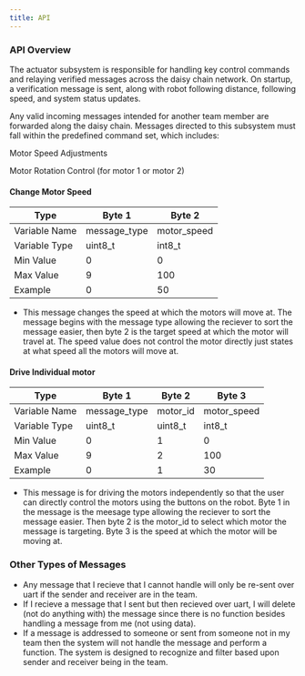 ```yaml
---
title: API
---
```

### API Overview

The actuator subsystem is responsible for handling key control commands and relaying verified messages across the daisy chain network. On startup, a verification message is sent, along with robot following distance, following speed, and system status updates.

Any valid incoming messages intended for another team member are forwarded along the daisy chain. Messages directed to this subsystem must fall within the predefined command set, which includes:

Motor Speed Adjustments

Motor Rotation Control (for motor 1 or motor 2)

#### Change Motor Speed
| Type | Byte 1 | Byte 2 |
| ---- | ------ | ------ |
| Variable Name | message_type | motor_speed |
| Variable Type | uint8_t | int8_t |
| Min Value | 0 | 0 |
| Max Value | 9 | 100 |
| Example | 0 | 50 |

- This message changes the speed at which the motors will move at. The message begins with the message type allowing the reciever to sort the message easier, then byte 2 is the target speed at which the motor will travel at. The speed value does not control the motor directly just states at what speed all the motors will move at. 


#### Drive Individual motor
| Type | Byte 1 | Byte 2 | Byte 3 |
| ---- | ------ | ------ | ------ |
| Variable Name | message_type | motor_id | motor_speed |
| Variable Type | uint8_t | uint8_t | int8_t |
| Min Value | 0 | 1 | 0 |
| Max Value | 9 | 2| 100 |
| Example | 0 | 1 | 30 |

- This message is for driving the motors independently so that the user can directly control the motors using the buttons on the robot. Byte 1 in the message is the meesage type allowing the reciever to sort the message easier. Then byte 2 is the motor_id to select which motor the message is targeting. Byte 3 is the speed at which the motor will be moving at. 

### Other Types of Messages

- Any message that I recieve that I cannot handle will only be re-sent over uart if the sender and receiver are in the team.
- If I recieve a message that I sent but then recieved over uart, I will delete (not do anything with) the message since there is no function besides handling a message from me (not using data).
- If a message is addressed to someone or sent from someone not in my team then the system will not handle the message and perform a function. The system is designed to recognize and filter based upon sender and receiver being in the team. 
